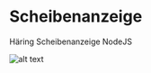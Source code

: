 Scheibenanzeige
===============

Häring Scheibenanzeige NodeJS

![alt text](https://raw.githubusercontent.com/janniklorenz/Scheibenanzeige/master/_etc/demo.png "")
